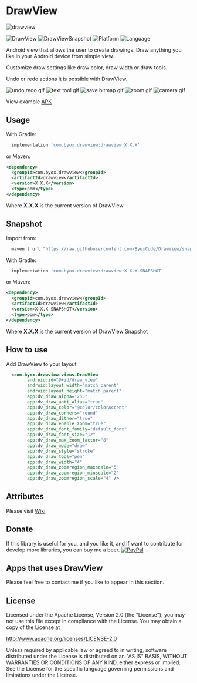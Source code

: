 # DrawView

![drawview](https://github.com/ByoxCode/DrawView/blob/master/destacada.png)

![DrawView](https://img.shields.io/badge/drawview-1.3.1-blue.svg) ![DrawViewSnapshot](https://img.shields.io/badge/snapshot-1.0.1-purple.svg) ![Platform](https://img.shields.io/badge/platform-Android-green.svg) ![Language](https://img.shields.io/badge/language-Java-red.svg)

Android view that allows the user to create drawings. Draw anything you like in your Android device from simple view.

Customize draw settings like draw color, draw width or draw tools.

Undo or redo actions it is possible with DrawView.

![undo redo gif](https://github.com/ByoxCode/DrawView/blob/master/2016.11.10_17.57.50.gif)
![text tool gif](https://github.com/ByoxCode/DrawView/blob/master/2016.11.10_18.00.25.gif)
![save bitmap gif](https://github.com/ByoxCode/DrawView/blob/master/2016.11.10_18.03.14.gif)
![zoom gif](https://github.com/ByoxCode/DrawView/blob/master/2017.04.01_04.53.15.gif)
![camera gif](https://github.com/ByoxCode/DrawView/blob/master/2017.05.04_02.56.52.gif)

View example [APK](https://play.google.com/store/apps/details?id=com.byox.drawviewproject)

Usage
--------

With Gradle:
```groovy
  implementation 'com.byox.drawview:drawview:X.X.X'
```
or Maven:
```xml
<dependency>
  <groupId>com.byox.drawview</groupId>
  <artifactId>drawview</artifactId>
  <version>X.X.X</version>
  <type>pom</type>
</dependency>
```

Where **X.X.X** is the current version of DrawView

Snapshot
--------

Import from:
```groovy
  maven { url "https://raw.githubusercontent.com/ByoxCode/DrawView/snapshot/aar/snapshots/" }
```

With Gradle:
```groovy
  implementation 'com.byox.drawview:drawview:X.X.X-SNAPSHOT'
```
or Maven:
```xml
<dependency>
  <groupId>com.byox.drawview</groupId>
  <artifactId>drawview</artifactId>
  <version>X.X.X-SNAPSHOT</version>
  <type>pom</type>
</dependency>
```

Where **X.X.X** is the current version of DrawView Snapshot

How to use
--------
Add DrawView to your layout

```xml
  <com.byox.drawview.views.DrawView
        android:id="@+id/draw_view"
        android:layout_width="match_parent"
        android:layout_height="match_parent"
        app:dv_draw_alpha="255"
        app:dv_draw_anti_alias="true"
        app:dv_draw_color="@color/colorAccent"
        app:dv_draw_corners="round"
        app:dv_draw_dither="true"
        app:dv_draw_enable_zoom="true"
        app:dv_draw_font_family="default_font"
        app:dv_draw_font_size="12"
        app:dv_draw_max_zoom_factor="8"
        app:dv_draw_mode="draw"
        app:dv_draw_style="stroke"
        app:dv_draw_tool="pen"
        app:dv_draw_width="4"
        app:dv_draw_zoomregion_maxscale="5"
        app:dv_draw_zoomregion_minscale="2"
        app:dv_draw_zoomregion_scale="4" />
```

Attributes
--------
Please visit [Wiki](https://github.com/ByoxCode/DrawView/wiki)

Donate
--------
If this library is useful for you, and you like it, and if want to contribute for develop more libraries, you can buy me a beer. [![PayPal](https://www.paypalobjects.com/webstatic/mktg/logo/pp_cc_mark_37x23.jpg)](https://paypal.me/IngMedinaCruz)

Apps that uses DrawView
--------

Please feel free to contact me if you like to appear in this section.

License
--------

Licensed under the Apache License, Version 2.0 (the "License");
you may not use this file except in compliance with the License.
You may obtain a copy of the License at

   http://www.apache.org/licenses/LICENSE-2.0

Unless required by applicable law or agreed to in writing, software
distributed under the License is distributed on an "AS IS" BASIS,
WITHOUT WARRANTIES OR CONDITIONS OF ANY KIND, either express or implied.
See the License for the specific language governing permissions and
limitations under the License.
